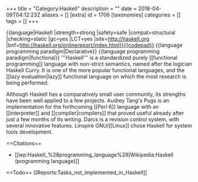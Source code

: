 +++
title = "Category:Haskell"
description = ""
date = 2018-04-09T04:12:23Z
aliases = []
[extra]
id = 1706
[taxonomies]
categories = []
tags = []
+++

{{language|Haskell
|strength=strong
|safety=safe
|compat=structural
|checking=static
|gc=yes
|LCT=yes
|site=http://haskell.org
|bnf=http://haskell.org/onlinereport/index.html}}{{codepad}}
{{language programming paradigm|Declarative}}
{{language programming paradigm|functional}}
'''Haskell''' is a standardized purely [[functional programming]] language with non-strict semantics, named after the logician Haskell Curry. 
It is one of the more popular functional languages, and the [[lazy evaluation|lazy]] functional language on which the most research is being performed.

Although Haskell has a comparatively small user community, its strengths have been well applied to a few projects. 
Audrey Tang's Pugs is an implementation for the forthcoming [[Perl 6]] language with an [[interpreter]] and [[compiler|compilers]] that proved useful already after just a few months of its writing. 
Darcs is a revision control system, with several innovative features. 
Linspire GNU/[[Linux]] chose Haskell for system tools development.

==Citations==
* [[wp:Haskell_%28programming_language%29|Wikipedia:Haskell (programming language)]]

==Todo==
[[Reports:Tasks_not_implemented_in_Haskell]]
